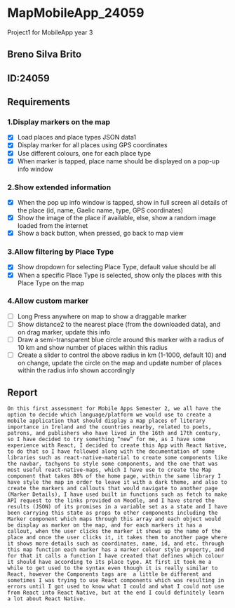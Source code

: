 # MapMobileApp_24059
Project1 for MobileApp year 3

## Breno Silva Brito
## ID:24059

## Requirements

### 1.Display markers on the map
- [x] Load places and place types JSON data1
- [x] Display marker for all places using GPS coordinates
- [x] Use different colours, one for each place type
- [x] When marker is tapped, place name should be displayed on a pop-up info window
### 2.Show extended information
- [x] When the pop up info window is tapped, show in full screen all details of the place (id, name, Gaelic name, type, GPS coordinates)
- [x] Show the image of the place if available, else, show a random image loaded from the internet
- [x] Show a back button, when pressed, go back to map view
### 3.Allow filtering by Place Type
- [x] Show dropdown for selecting Place Type, default value should be all
- [x] When a specific Place Type is selected, show only the places with this Place Type on the map
### 4.Allow custom marker
- [ ] Long Press anywhere on map to show a draggable marker
- [ ] Show distance2 to the nearest place (from the downloaded data), and on drag marker, update this info
- [ ] Draw a semi-transparent blue circle around this marker with a radius of 10 km and show number of places within this radius
- [ ] Create a slider to control the above radius in km (1-1000, default 10) and on change, update the circle on the map and update number of places within the radius info shown accordingly

## Report
    On this first assessment for Mobile Apps Semester 2, we all have the option to decide which language/platform we would use to create a mobile application that should display a map places of literary importance in Ireland and the countries nearby, related to poets, patrons, and publishers who have lived in the 16th and 17th century, so I have decided to try something “new” for me, as I have some experience with React, I decided to create this App with React Native, to do that so I have followed along with the documentation of some libraries such as react-native-material to create some components like the navbar, tachyons to style some components, and the one that was most useful react-native-maps, which I have use to create the Map component that takes 80% of the home page, within the same library I have style the map in order to leave it with a dark theme, and also to create the markers and callouts that would navigate to another page (Marker Details), I have used built in functions such as fetch to make API request to the links provided on Moodle, and I have stored the results (JSON) of its promises in a variable set as a state and I have been carrying this state as props to other components including the Marker component which maps through this array and each object would be display as marker on the map, and for each markers it has a callout, when the user clicks the marker it shows up the name of the place and once the user clicks it, it takes them to another page where it shows more details such as coordinates, name, id, and etc. through this map function each marker has a marker colour style property, and for that it calls a function I have created that defines which colour it should have according to its place type. At first it took me a while to get used to the syntax even though it is really similar to React, however the Components tags are  a little be different and sometimes I was trying to use React components which was resulting in errors until I got used to know what I could and what I could not use from React into React Native, but at the end I could definitely learn a lot about React Native.
